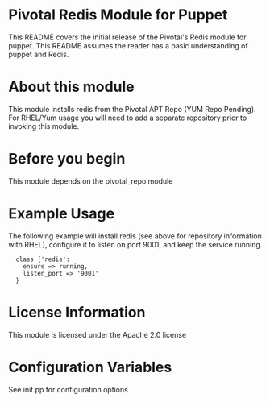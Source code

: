 # Pivotal Redis Module for Puppet

This README covers the initial release of the Pivotal's Redis module for puppet. This README assumes the reader has a basic understanding of puppet and Redis.

# About this module

This module installs redis from the Pivotal APT Repo (YUM Repo Pending). For RHEL/Yum usage you will need to add a separate repository prior to invoking this module.

# Before you begin

This module depends on the pivotal_repo module

# Example Usage

The following example will install redis (see above for repository information with RHEL), configure it to listen on port 9001, and keep the service running. 

```puppet
  class {'redis':
    ensure => running,
    listen_port => '9001'
  }

```

# License Information

This module is licensed under the Apache 2.0 license

# Configuration Variables

See init.pp for configuration options

